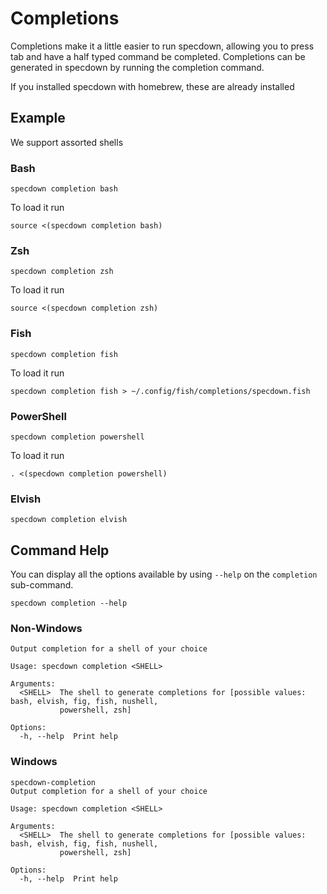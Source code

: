 # Completions

Completions make it a little easier to run specdown, allowing you to press tab and have a half typed command be completed. Completions can be generated in specdown by running the completion command.

If you installed specdown with homebrew, these are already installed

## Example

We support assorted shells

### Bash

```shell,script(expected_exit_code=0)
specdown completion bash
```

To load it run 

```shell, skip()
source <(specdown completion bash)
```

### Zsh

```shell,script(expected_exit_code=0)
specdown completion zsh
```

To load it run

```shell, skip()
source <(specdown completion zsh)
```

### Fish

```shell,script(expected_exit_code=0)
specdown completion fish
```

To load it run

```shell, skip()
specdown completion fish > ~/.config/fish/completions/specdown.fish
```

### PowerShell

```shell,script(expected_exit_code=0)
specdown completion powershell
```

To load it run

```shell, skip()
. <(specdown completion powershell)
```

### Elvish

```shell,script(expected_exit_code=0)
specdown completion elvish
```


## Command Help

You can display all the options available by using `--help` on the `completion` sub-command.

```shell,script(name="run_help")
specdown completion --help
```

### Non-Windows

```text,verify(script_name="run_help",target_os="!windows")
Output completion for a shell of your choice

Usage: specdown completion <SHELL>

Arguments:
  <SHELL>  The shell to generate completions for [possible values: bash, elvish, fig, fish, nushell,
           powershell, zsh]

Options:
  -h, --help  Print help
```

### Windows

```text,verify(script_name="run_help",target_os="windows")
specdown-completion 
Output completion for a shell of your choice

Usage: specdown completion <SHELL>

Arguments:
  <SHELL>  The shell to generate completions for [possible values: bash, elvish, fig, fish, nushell,
           powershell, zsh]

Options:
  -h, --help  Print help
```
